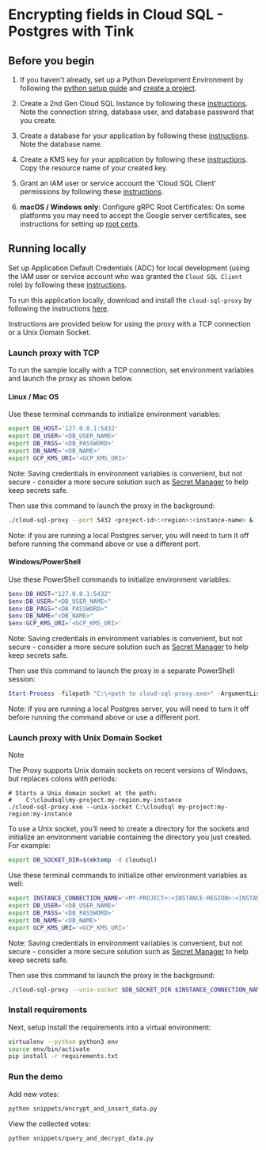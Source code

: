 # Encrypting fields in Cloud SQL - Postgres with Tink

## Before you begin

1. If you haven't already, set up a Python Development Environment by following the [python setup guide](https://cloud.google.com/python/setup) and
[create a project](https://cloud.google.com/resource-manager/docs/creating-managing-projects#creating_a_project).

1. Create a 2nd Gen Cloud SQL Instance by following these
[instructions](https://cloud.google.com/sql/docs/postgres/create-instance). Note the connection string,
database user, and database password that you create.

1. Create a database for your application by following these
[instructions](https://cloud.google.com/sql/docs/postgres/create-manage-databases). Note the database
name.

1. Create a KMS key for your application by following these
[instructions](https://cloud.google.com/kms/docs/creating-keys). Copy the resource name of your
created key.

1. Grant an IAM user or service account the 'Cloud SQL Client' permissions by following these
[instructions](https://cloud.google.com/sql/docs/postgres/roles-and-permissions#introduction).

1. **macOS / Windows only**: Configure gRPC Root Certificates: On some platforms you may need to
accept the Google server certificates, see instructions for setting up
[root certs](https://github.com/googleapis/google-cloud-cpp/blob/main/google/cloud/bigtable/examples/README.md#configure-grpc-root-certificates).

## Running locally

Set up Application Default Credentials (ADC) for local development (using the
IAM user or service account who was granted the `Cloud SQL Client` role) by
following these [instructions](https://cloud.google.com/docs/authentication/set-up-adc-local-dev-environment).

To run this application locally, download and install the `cloud-sql-proxy` by
following the instructions [here](https://cloud.google.com/sql/docs/postgres/connect-admin-proxy#install).

Instructions are provided below for using the proxy with a TCP connection or a Unix Domain Socket.

### Launch proxy with TCP

To run the sample locally with a TCP connection, set environment variables and launch the proxy as
shown below.

#### Linux / Mac OS

Use these terminal commands to initialize environment variables:

```bash
export DB_HOST='127.0.0.1:5432'
export DB_USER='<DB_USER_NAME>'
export DB_PASS='<DB_PASSWORD>'
export DB_NAME='<DB_NAME>'
export GCP_KMS_URI='<GCP_KMS_URI>'
```

Note: Saving credentials in environment variables is convenient, but not secure - consider a more
secure solution such as [Secret Manager](https://cloud.google.com/secret-manager/docs/quickstart) to
help keep secrets safe.

Then use this command to launch the proxy in the background:

```bash
./cloud-sql-proxy --port 5432 <project-id>:<region>:<instance-name> &
```

Note: if you are running a local Postgres server, you will need to turn it off before running the command above or use a different port.

#### Windows/PowerShell

Use these PowerShell commands to initialize environment variables:

```powershell
$env:DB_HOST="127.0.0.1:5432"
$env:DB_USER="<DB_USER_NAME>"
$env:DB_PASS="<DB_PASSWORD>"
$env:DB_NAME="<DB_NAME>"
$env:GCP_KMS_URI='<GCP_KMS_URI>'
```

Note: Saving credentials in environment variables is convenient, but not secure - consider a more
secure solution such as [Secret Manager](https://cloud.google.com/secret-manager/docs/quickstart) to
help keep secrets safe.

Then use this command to launch the proxy in a separate PowerShell session:

```powershell
Start-Process -filepath "C:\<path to cloud-sql-proxy.exe>" -ArgumentList "--port 5432 <project-id>:<region>:<instance-name>"
```

Note: if you are running a local Postgres server, you will need to turn it off before running the command above or use a different port.

### Launch proxy with Unix Domain Socket

> [!NOTE]
>
> The Proxy supports Unix domain sockets on recent versions of Windows, but
> replaces colons with periods:
>
> ```shell
> # Starts a Unix domain socket at the path:
> #    C:\cloudsql\my-project.my-region.my-instance
> ./cloud-sql-proxy.exe --unix-socket C:\cloudsql my-project:my-region:my-instance
> ```

To use a Unix socket, you'll need to create a directory for the sockets and
initialize an environment variable containing the directory you just created.
For example:

```bash
export DB_SOCKET_DIR=$(mktemp -d cloudsql)
```

Use these terminal commands to initialize other environment variables as well:

```bash
export INSTANCE_CONNECTION_NAME='<MY-PROJECT>:<INSTANCE-REGION>:<INSTANCE-NAME>'
export DB_USER='<DB_USER_NAME>'
export DB_PASS='<DB_PASSWORD>'
export DB_NAME='<DB_NAME>'
export GCP_KMS_URI='<GCP_KMS_URI>'
```

Note: Saving credentials in environment variables is convenient, but not secure - consider a more
secure solution such as [Secret Manager](https://cloud.google.com/secret-manager/docs/quickstart) to
help keep secrets safe.

Then use this command to launch the proxy in the background:

```bash
./cloud-sql-proxy --unix-socket $DB_SOCKET_DIR $INSTANCE_CONNECTION_NAME &
```

### Install requirements

Next, setup install the requirements into a virtual environment:

```bash
virtualenv --python python3 env
source env/bin/activate
pip install -r requirements.txt
```

### Run the demo

Add new votes:

```bash
python snippets/encrypt_and_insert_data.py 
```

View the collected votes:

```bash
python snippets/query_and_decrypt_data.py 
```
